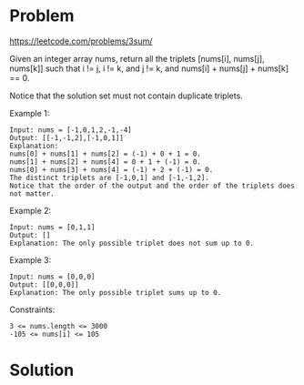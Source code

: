 # Problem
https://leetcode.com/problems/3sum/

Given an integer array nums, return all the triplets [nums[i], nums[j], nums[k]] such that i != j, i != k, and j != k, and nums[i] + nums[j] + nums[k] == 0.

Notice that the solution set must not contain duplicate triplets.



Example 1:

    Input: nums = [-1,0,1,2,-1,-4]
    Output: [[-1,-1,2],[-1,0,1]]
    Explanation:
    nums[0] + nums[1] + nums[2] = (-1) + 0 + 1 = 0.
    nums[1] + nums[2] + nums[4] = 0 + 1 + (-1) = 0.
    nums[0] + nums[3] + nums[4] = (-1) + 2 + (-1) = 0.
    The distinct triplets are [-1,0,1] and [-1,-1,2].
    Notice that the order of the output and the order of the triplets does not matter.

Example 2:

    Input: nums = [0,1,1]
    Output: []
    Explanation: The only possible triplet does not sum up to 0.

Example 3:

    Input: nums = [0,0,0]
    Output: [[0,0,0]]
    Explanation: The only possible triplet sums up to 0.


Constraints:

    3 <= nums.length <= 3000
    -105 <= nums[i] <= 105

# Solution
